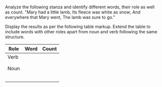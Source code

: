 Analyze the following stanza and identify different words, their role as well as count. 
"Mary had a little lamb,
Its fleece was white as snow;
And everywhere that Mary went,
The lamb was sure to go."

Display the results as per the following table markup. Extend the table to include words with other roles apart from noun and verb following the same structure.

| Role | Word | Count |
| ---- | ---- | ----- |
| Verb |      |       |
|      |      |
|      |      |
| Noun |      |       |
|      |      |
|      |      |
|      |      |       |
|      |      |       |
|      |      |       |

